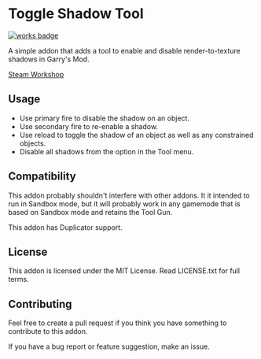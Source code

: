 # Toggle Shadow Tool
[![works badge](https://cdn.rawgit.com/nikku/works-on-my-machine/v0.2.0/badge.svg)](https://github.com/nikku/works-on-my-machine)

A simple addon that adds a tool to enable and disable render-to-texture shadows in Garry's Mod.

[Steam Workshop](http://steamcommunity.com/sharedfiles/filedetails/?id=157560152)

## Usage
 - Use primary fire to disable the shadow on an object.
 - Use secondary fire to re-enable a shadow.
 - Use reload to toggle the shadow of an object as well as any constrained objects.
 - Disable all shadows from the option in the Tool menu.

## Compatibility
This addon probably shouldn't interfere with other addons. It it intended to run in Sandbox mode, but it will probably work in any gamemode that is based on Sandbox mode and retains the Tool Gun.

This addon has Duplicator support.

## License
This addon is licensed under the MIT License. Read LICENSE.txt for full terms.

## Contributing
Feel free to create a pull request if you think you have something to contribute to this addon.

If you have a bug report or feature suggestion, make an issue.

